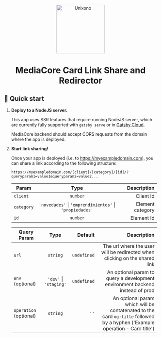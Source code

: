 <p align="center">
    <img alt="Unixono" src="https://unixono.com/wp-content/uploads/2018/08/logo.png" width="160" />
  </a>
</p>
<h1 align="center">
  MediaCore Card Link Share and Redirector
</h1>

## 🚀 Quick start

1.  **Deploy to a NodeJS server.**

    This app uses SSR features that require running NodeJS server, which are currently fully supported with `gatsby serve` or in [Gatsby Cloud](https://https://www.gatsbyjs.com/products/cloud/).

    MediaCore backend should accept CORS requests from the domain where the app is deployed.

2.  **Start link sharing!**

    Once your app is deployed (i.e. to https://myexampledomain.com), you can share a link according to the following structure: 

    ```
    https://myexampledomain.com/[client]/[category]/[id]/?queryparam1=value1&queryparam2=value2...
    ```
    | Param         | Type                                                   |  Description      |
    | ------------- |:-------------:                                         |  -----------:     |
    | `client`      | `number`                                               | Client Id         |       
    | `category`    | `'novedades'` \| `'emprendimientos'` \| `'propiedades'`| Element category  |
    | `id`          | `number`                                               | Element Id        |

    | Query Param     | Type           |Default|  Description      |
    | -------------   |:-------------:|  -----------:     |  -----------:     |
    | `url` | `string` | `undefined` | The url where the user will be redirected when clicking on the shared link |
    | `env` (optional)|`'dev'` \| `'staging'`| `undefined`| An optional param to query a development environment backend instead of prod |
    | `operation` (optional) | `string` | `''` | An optional param which will be contatenated to the card `og:title` followed by a hyphen ('Example operation - Card title')|